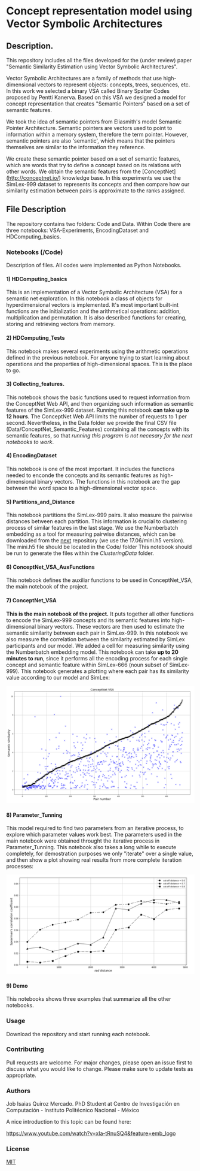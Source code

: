 # Concept representation model using Vector Symbolic Architectures

## Description.

This repository includes all the files developed for the (under review) paper "Semantic Similarity Estimation using Vector Symbolic Architectures".

Vector Symbolic Architectures are a family of methods that use high-dimensional vectors to represent objects: concepts, trees, sequences, etc. In this work we selected a binary VSA called Binary Spatter Codes proposed by Pentti Kanerva. Based on this VSA we designed a model for concept representation that creates "Semantic Pointers" based on a set of semantic features.

We took the idea of semantic pointers from Eliasmith's model Semantic Pointer Architecture. Semantic pointers are vectors used to point to information within a memory system, therefore the term pointer. However, semantic pointers are also 'semantic', which means that the pointers themselves are similar to the information they reference.

We create these semantic pointer based on a set of semantic features, which are words that try to define a concept based on its relations with other words. We obtain the semantic features from the [ConceptNet] (http://conceptnet.io/) knowledge base. In this experiments we use the SimLex-999 dataset to represents its concepts and then compare how our similarity estimation between pairs is approximate to the ranks assigned. 

## File Description

The repository contains two folders: Code and Data. Within Code there are three notebooks: VSA-Experiments, EncodingDataset and HDComputing_basics.

### Notebooks (/Code)
Description of files. All codes were implemented as Python Notebooks.

#### 1) HDComputing_basics
This is an implementation of a Vector Symbolic Architecture (VSA) for a semantic net exploration.
In this notebook a class of objects for hyperdimensional vectors is implemented. It's most important built-int functions are the initialization and the arithmetical operations: addition, multiplication and permutation. It is also described functions for creating, storing and retrieving vectors from memory. 

#### 2) HDComputing_Tests
This notebook makes several experiments using the arithmetic operations defined in the previous notebook. For anyone trying to start learning about operations and the properties of high-dimensional spaces. This is the place to go.

#### 3) Collecting_features.
This notebook shows the basic functions used to request information from the ConceptNet Web API, and then organizing such information as semantic features of the SimLex-999 dataset. 
Running this notebook **can take up to 12 hours**. The ConceptNet Web API limits the number of requests to 1 per second. Nevertheless, in the Data folder we provide the final CSV file (Data/ConceptNet_Semantic_Features) containing all the concepts with its semantic features, so that *running this program is not necesary for the next notebooks to work*. 

#### 4) EncodingDataset
This notebook is one of the most important. It includes the functions needed to enconde the concepts and its semantic features as high-dimensional binary vectors. The functions in this notebook are the gap between the word space to a high-dimensional vector space. 

#### 5) Partitions_and_Distance
This notebook partitions the SimLex-999 pairs. It also measure the pairwise distances between each partition. This information is crucial to clustering process of similar features in the last stage.
We use the Numberbatch embedding as a tool for measuring pairwise distances, which can be downloaded from the [next](https://github.com/commonsense/conceptnet-numberbatch) repository (we use the 17.06/mini.h5 version). The mini.h5 file should be located in the Code/ folder
This notebook should be run to generate the files within the *ClusteringData* folder. 

#### 6) ConceptNet_VSA_AuxFunctions
This notebook defines the auxiliar functions to be used in ConceptNet_VSA, the main notebook of the project.

#### 7) ConceptNet_VSA
**This is the main notebook of the project.** 
It puts together all other functions to encode the SimLex-999 concepts and its semantic features into high-dimensional binary vectors. These vectors are then used to estimate the semantic similarity between each pair in SimLex-999.
In this notebook we also measure the correlation between the similarity estimated by SimLex participants and our model.
We added a cell for measuring similarity using the Numberbatch embedding model. 
This notebook can take **up to 20 minutes to run**, since it performs all the encoding process for each single concept and semantic feature within SimLex-666 (noun subset of SimLex-999). This notebook generates a plotting where each pair has its similarity value according to our model and SimLex: 

![Final Correlation](ConceptNet_VSA.png)

#### 8) Parameter_Tunning
This model required to find two parameters from an iterative process, to explore which parameter values work best. The parameters used in the main notebook were obtained throught the iterative process in Parameter_Tunning.
This notebook also takes a long while to execute completely, for demostration purposes we only "iterate" over a single value, and then show a plot showing real results from more complete iteration processes:

![Final_Tunning](Parameter_Tunning.png)

#### 9) Demo
This notebooks shows three examples that summarize all the other notebooks.


### Usage 
Download the repository and start running each notebook. 

### Contributing
Pull requests are welcome. For major changes, please open an issue first to discuss what you would like to change.
Please make sure to update tests as appropriate.

### Authors
Job Isaias Quiroz Mercado. PhD Student at Centro de Investigación en Computación - Instituto Politécnico Nacional - México

A nice introduction to this topic can be found here: 

https://www.youtube.com/watch?v=xIa-tRnuSQ4&feature=emb_logo

### License
[MIT](https://choosealicense.com/licenses/mit/)

